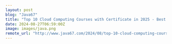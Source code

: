 ```yaml
---
layout: post
blog: "Java67"
title: "Top 10 Cloud Computing Courses with Certificate in 2025 - Best of Lot"
date: 2024-08-27T06:59:00Z
image: images/java.png
remote_url: "http://www.java67.com/2024/08/top-10-cloud-computing-courses-with.html"
---
```


